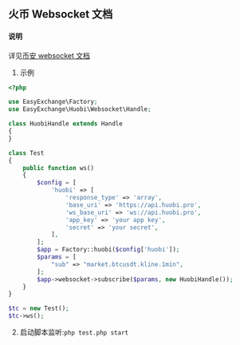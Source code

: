 ## 火币 Websocket 文档

#### 说明

详见[币安 websocket 文档](binance_websocket_cn.md)


1. 示例
```php
<?php

use EasyExchange\Factory;
use EasyExchange\Huobi\Websocket\Handle;

class HuobiHandle extends Handle
{
}

class Test
{
    public function ws()
    {
        $config = [
            'huobi' => [
                'response_type' => 'array',
                'base_uri' => 'https://api.huobi.pro',
                'ws_base_uri' => 'ws://api.huobi.pro',
                'app_key' => 'your app key',
                'secret' => 'your secret',
            ],
        ];
        $app = Factory::huobi($config['huobi']);
        $params = [
            "sub" => "market.btcusdt.kline.1min",
        ];
        $app->websocket->subscribe($params, new HuobiHandle());
    }
}

$tc = new Test();
$tc->ws();
```

2. 启动脚本监听:`php test.php start`
